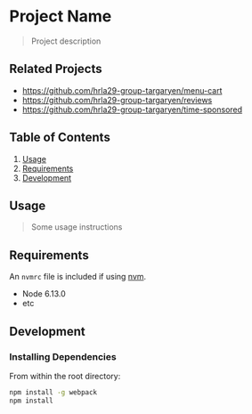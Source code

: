 # Project Name

> Project description

## Related Projects

  - https://github.com/hrla29-group-targaryen/menu-cart
  - https://github.com/hrla29-group-targaryen/reviews
  - https://github.com/hrla29-group-targaryen/time-sponsored

## Table of Contents

1. [Usage](#Usage)
1. [Requirements](#requirements)
1. [Development](#development)

## Usage

> Some usage instructions

## Requirements

An `nvmrc` file is included if using [nvm](https://github.com/creationix/nvm).

- Node 6.13.0
- etc

## Development

### Installing Dependencies

From within the root directory:

```sh
npm install -g webpack
npm install
```

